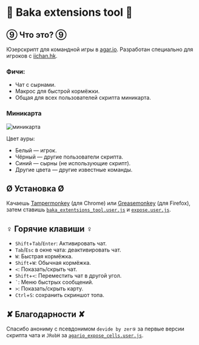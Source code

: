 # 🔰 Baka extensions tool 🔰

## ⑨ Что это? ⑨

Юзерскрипт для командной игры в [agar.io](http://agar.io/). Разработан специально для игроков с [iichan.hk](http://iichan.hk/).

### Фичи:

* Чат с сырнами.
* Макрос для быстрой кормёжки.
* Общая для всех пользователей скрипта миникарта.

### Миникарта

![миникарта](https://i.imgur.com/iBfcnE8.png)

Цвет ауры:
* Белый — игрок.
* Чёрный — другие пользователи скрипта.
* Синий — сырны (не использующие скрипт).
* Другие цвета — другие известные команды.

## Ø Установка Ø

Качаешь [Tampermonkey] \(для Chrome) или [Greasemonkey] \(для Firefox), затем ставишь [`baka_extentsions_tool.user.js`] и [`expose.user.js`].

[Tampermonkey]: https://chrome.google.com/webstore/detail/tampermonkey/dhdgffkkebhmkfjojejmpbldmpobfkfo?hl=en
[Greasemonkey]: https://addons.mozilla.org/en-Us/firefox/addon/greasemonkey/
[`baka_extentsions_tool.user.js`]: https://raw.githubusercontent.com/xzfc/baka-extensions-tool/master/baka_extentsions_tool.user.js
[`expose.user.js`]: https://raw.githubusercontent.com/xzfc/agar-expose/master/expose.user.js

## ♀ Горячие клавиши ♀

* `Shift`+`Tab`/`Enter`: Активировать чат.
* `Tab`/`Esc` в окне чата: деактивировать чат.
* `W`: Быстрая кормёжка.
* `Shift`+`W`: Обычная кормёжка.
* `<`: Показать/скрыть чат.
* `Shift`+`<`: Переместить чат в другой угол.
* `` ` ``: Меню быстрых сообщений.
* `>`: Показать/скрыть карту.
* `Ctrl`+`S`: сохранить скриншот топа.

## ✘ Благодарности ✘

Спасибо анониму с псевдонимом `devide by zer⑨` за первые версии скрипта чата и `JRobH` за [`agario_expose_cells.user.js`][original expose].

[original expose]: https://gist.github.com/JRobH/818103d83d0b43c7492f
